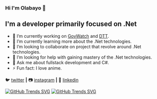 ### Hi I'm Olabayo 👋

## I'm a developer primarily focused on .Net

- 🔭 I’m currently working on [GovWatch](https://www.govwatch.ng/) and [DTT](https://staging.dtt.ng/).
- 🌱 I’m currently learning more about the .Net technologies.
- 👯 I’m looking to collaborate on project that revolve around .Net technologies.
- 🤔 I’m looking for help with gaining mastery of the .Net technologies.
- 💬 Ask me about fullstack development and C#.
- ⚡ Fun fact: I love anime.

 
🐦 [twitter][twitter] **|** 
📷 [instagram][instagram] **|** 
👔 [linkedin][linkedin]

[twitter]: https://x.com/OlabayoBalogun
[instagram]: https://www.instagram.com/olabayobalogun/
[linkedin]: https://www.linkedin.com/in/olabayobalogun/

[![GitHub Trends SVG](https://api.githubtrends.io/user/svg/Olabayo-Balogun/langs?time_range=one_year&theme=bright_lights)](https://githubtrends.io)
[![GitHub Trends SVG](https://api.githubtrends.io/user/svg/Olabayo-Balogun/repos?time_range=one_year&include_private=True&theme=bright_lights)](https://githubtrends.io)
